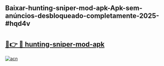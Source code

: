 ## Baixar-hunting-sniper-mod-apk-Apk-sem-anúncios-desbloqueado-completamente-2025-#hqd4v

# <h2><a href="https://ainizakaria.my?title=hunting-sniper-mod-apk&ref=22M">🔗👉 🔴 hunting-sniper-mod-apk</a></h2>

[![acn](https://github.com/user-attachments/assets/0f9c940e-d8b0-45ae-aac7-cd30a18b3e1c)](https://ainizakaria.my?title=hunting-sniper-mod-apk&ref=22M)

